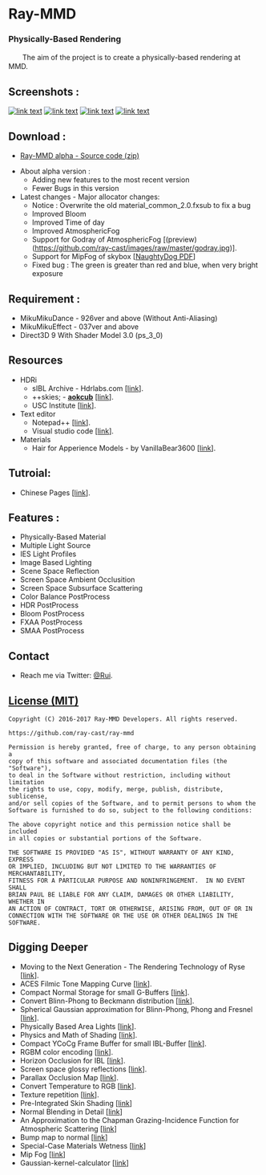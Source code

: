 Ray-MMD
========
### Physically-Based Rendering ###
　　The aim of the project is to create a physically-based rendering at MMD.

Screenshots :
------------
[![link text](https://github.com/ray-cast/images/raw/master/screen1_small.jpg)](https://github.com/ray-cast/images/raw/master/screen1.jpg)
[![link text](https://github.com/ray-cast/images/raw/master/screen2_small.jpg)](https://github.com/ray-cast/images/raw/master/screen2.jpg)
[![link text](https://github.com/ray-cast/images/raw/master/hou_small.jpg)](https://github.com/ray-cast/images/raw/master/hou.jpg)
[![link text](https://github.com/ray-cast/images/raw/master/lights_small.jpg)](https://github.com/ray-cast/images/raw/master/lights.png)

Download :
------------
* [Ray-MMD alpha - Source code (zip)](https://github.com/ray-cast/ray-mmd/archive/alpha.zip)
- About alpha version :
	- Adding new features to the most recent version
	- Fewer Bugs in this version
- Latest changes - Major allocator changes:
	- Notice : Overwrite the old material_common_2.0.fxsub to fix a bug
	- Improved Bloom
	- Improved Time of day
	- Improved AtmosphericFog
	- Support for Godray of AtmosphericFog \[(preview)(https://github.com/ray-cast/images/raw/master/godray.jpg)\].
	- Support for MipFog of skybox \[[NaughtyDog PDF](http://advances.realtimerendering.com/other/2016/naughty_dog/NaughtyDog_TechArt_Final.pdf)\]
	- Fixed bug : The green is greater than red and blue, when very bright exposure

Requirement :
------------
* MikuMikuDance - 926ver and above (Without Anti-Aliasing)
* MikuMikuEffect - 037ver and above
* Direct3D 9 With Shader Model 3.0 (ps_3_0)

Resources
------------
- HDRi
	- sIBL Archive - Hdrlabs.com \[[link](http://www.hdrlabs.com/sibl/archive.html)\].
	- ++skies; - **[aokcub](https://twitter.com/aokcub_cg)** \[[link](https://aokcub.net/cg/incskies/)\].
	- USC Institute \[[link](http://gl.ict.usc.edu/Data/HighResProbes)\].
- Text editor
	- Notepad++ \[[link](https://notepad-plus-plus.org)\].
	- Visual studio code \[[link](http://code.visualstudio.com/Download)\].
- Materials
	- Hair for Apperience Models - by VanillaBear3600 \[[link](http://vanillabear3600.deviantart.com/art/RayCast-Hair-Shader-For-Apperience-Models-664061177)\].

Tutroial:
------------
* Chinese Pages \[[link](https://github.com/ray-cast/ray-mmd/wiki/0.0-%E6%95%99%E7%A8%8B)\].

Features :
------------
* Physically-Based Material
* Multiple Light Source
* IES Light Profiles
* Image Based Lighting
* Scene Space Reflection
* Screen Space Ambient Occlusition
* Screen Space Subsurface Scattering
* Color Balance PostProcess
* HDR PostProcess
* Bloom PostProcess
* FXAA PostProcess
* SMAA PostProcess

Contact
------------

* Reach me via Twitter: [@Rui](https://twitter.com/Rui_cg).

[License (MIT)](https://raw.githubusercontent.com/ray-cast/ray-mmd/developing/LICENSE.txt)
-------------------------------------------------------------------------------
	Copyright (C) 2016-2017 Ray-MMD Developers. All rights reserved.

	https://github.com/ray-cast/ray-mmd

	Permission is hereby granted, free of charge, to any person obtaining a
	copy of this software and associated documentation files (the "Software"),
	to deal in the Software without restriction, including without limitation
	the rights to use, copy, modify, merge, publish, distribute, sublicense,
	and/or sell copies of the Software, and to permit persons to whom the
	Software is furnished to do so, subject to the following conditions:

	The above copyright notice and this permission notice shall be included
	in all copies or substantial portions of the Software.

	THE SOFTWARE IS PROVIDED "AS IS", WITHOUT WARRANTY OF ANY KIND, EXPRESS
	OR IMPLIED, INCLUDING BUT NOT LIMITED TO THE WARRANTIES OF MERCHANTABILITY,
	FITNESS FOR A PARTICULAR PURPOSE AND NONINFRINGEMENT.  IN NO EVENT SHALL
	BRIAN PAUL BE LIABLE FOR ANY CLAIM, DAMAGES OR OTHER LIABILITY, WHETHER IN
	AN ACTION OF CONTRACT, TORT OR OTHERWISE, ARISING FROM, OUT OF OR IN
	CONNECTION WITH THE SOFTWARE OR THE USE OR OTHER DEALINGS IN THE SOFTWARE.

Digging Deeper
--------
* Moving to the Next Generation - The Rendering Technology of Ryse \[[link](http://www.crytek.com/download/2014_03_25_CRYENGINE_GDC_Schultz.pdf)\].
* ACES Filmic Tone Mapping Curve \[[link](https://knarkowicz.wordpress.com/2016/08/31/hdr-display-first-steps/)\].
* Compact Normal Storage for small G-Buffers \[[link](http://aras-p.info/texts/CompactNormalStorage.html)\].
* Convert Blinn-Phong to Beckmann distribution \[[link](http://simonstechblog.blogspot.de/2011/12/microfacet-brdf.html)\].
* Spherical Gaussian approximation for Blinn-Phong, Phong and Fresnel \[[link](https://seblagarde.wordpress.com/2012/06/03/spherical-gaussien-approximation-for-blinn-phong-phong-and-fresnel/)\].
* Physically Based Area Lights \[[link](http://www.frostbite.com/wp-content/uploads/2014/11/course_notes_moving_frostbite_to_pbr.pdf)\].
* Physics and Math of Shading \[[link](http://blog.selfshadow.com/publications/s2015-shading-course/hoffman/s2015_pbs_physics_math_slides.pdf)\].
* Compact YCoCg Frame Buffer for small IBL-Buffer \[[link](http://jcgt.org/published/0001/01/02/)\].
* RGBM color encoding \[[link](http://graphicrants.blogspot.com/2009/04/rgbm-color-encoding.html)\].
* Horizon Occlusion for IBL \[[link](http://marmosetco.tumblr.com/post/81245981087)\].
* Screen space glossy reflections \[[link](http://roar11.com/2015/07/screen-space-glossy-reflections/)\].
* Parallax Occlusion Map \[[link](http://sunandblackcat.com/tipFullView.php?topicid=28)\].
* Convert Temperature to RGB \[[link](https://github.com/davidf2281/ColorTempToRGB)\].
* Texture repetition \[[link](http://www.iquilezles.org/www/articles/texturerepetition/texturerepetition.htm)\].
* Pre-Integrated Skin Shading \[[link](http://simonstechblog.blogspot.com/2015/02/pre-integrated-skin-shading.html)\]
* Normal Blending in Detail \[[link](http://blog.selfshadow.com/publications/blending-in-detail/)\]
* An Approximation to the Chapman Grazing-Incidence Function for Atmospheric Scattering \[[link](http://www.gameenginegems.net/gemsdb/article.php?id=1133)\]
* Bump map to normal \[[link](https://docs.unrealengine.com/latest/attachments/Engine/Rendering/LightingAndShadows/BumpMappingWithoutTangentSpace/mm_sfgrad_bump.pdf)\]
* Special-Case Materials Wetness \[[link](http://advances.realtimerendering.com/other/2016/naughty_dog/NaughtyDog_TechArt_Final.pdf)\]
* Mip Fog \[[link](http://advances.realtimerendering.com/other/2016/naughty_dog/NaughtyDog_TechArt_Final.pdf)\]
* Gaussian-kernel-calculator \[[link](http://dev.theomader.com/gaussian-kernel-calculator/)\]